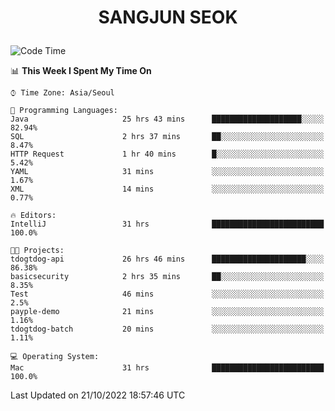 <h1>
 <p align="center">
   SANGJUN SEOK
 </p>
</h1>

<!--START_SECTION:waka-->
![Code Time](http://img.shields.io/badge/Code%20Time-1%2C911%20hrs-blue)

📊 **This Week I Spent My Time On** 

```text
⌚︎ Time Zone: Asia/Seoul

💬 Programming Languages: 
Java                     25 hrs 43 mins      ████████████████████░░░░░   82.94% 
SQL                      2 hrs 37 mins       ██░░░░░░░░░░░░░░░░░░░░░░░   8.47% 
HTTP Request             1 hr 40 mins        █░░░░░░░░░░░░░░░░░░░░░░░░   5.42% 
YAML                     31 mins             ░░░░░░░░░░░░░░░░░░░░░░░░░   1.67% 
XML                      14 mins             ░░░░░░░░░░░░░░░░░░░░░░░░░   0.77%

🔥 Editors: 
IntelliJ                 31 hrs              █████████████████████████   100.0%

🐱‍💻 Projects: 
tdogtdog-api             26 hrs 46 mins      █████████████████████░░░░   86.38% 
basicsecurity            2 hrs 35 mins       ██░░░░░░░░░░░░░░░░░░░░░░░   8.35% 
Test                     46 mins             ░░░░░░░░░░░░░░░░░░░░░░░░░   2.5% 
payple-demo              21 mins             ░░░░░░░░░░░░░░░░░░░░░░░░░   1.16% 
tdogtdog-batch           20 mins             ░░░░░░░░░░░░░░░░░░░░░░░░░   1.11%

💻 Operating System: 
Mac                      31 hrs              █████████████████████████   100.0%

```


 Last Updated on 21/10/2022 18:57:46 UTC
<!--END_SECTION:waka-->
